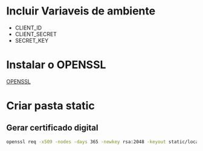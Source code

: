 # Incluir Variaveis de ambiente
- CLIENT_ID
- CLIENT_SECRET
- SECRET_KEY

# Instalar o OPENSSL
[OPENSSL](https://openssl-library.org/source/index.html)

# Criar pasta static

## Gerar certificado digital
```bash
openssl req -x509 -nodes -days 365 -newkey rsa:2048 -keyout static/localhost-key.pem -out static/localhost.pem 